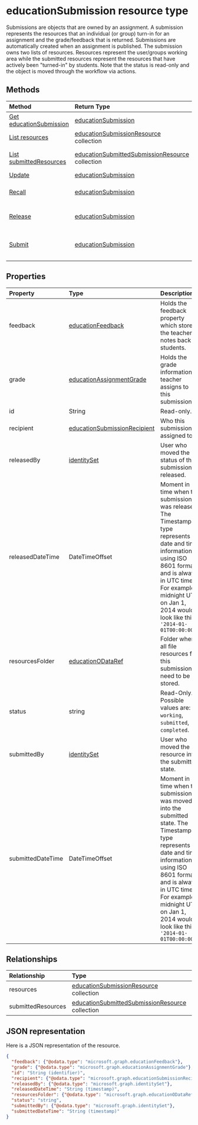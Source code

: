 # educationSubmission resource type

Submissions are objects that are owned by an assignment.  A submission represents the resources that an individual (or group) turn-in for an assignment and the grade/feedback that is returned.
Submissions are automatically created when an assignment is published.  The submission owns two lists of resources.  Resources represent the user/groups working area while the submitted resources
represent the resources that have actively been "turned-in" by students.  Note that the status is read-only and the object is moved through the workflow via actions. 


## Methods

| Method		   | Return Type	|Description|
|:---------------|:--------|:----------|
|[Get educationSubmission](../api/educationsubmission_get.md) | [educationSubmission](educationsubmission.md) |Read properties and relationships of educationSubmission object.|
|[List resources](../api/educationsubmission_list_resources.md) |[educationSubmissionResource](educationsubmissionresource.md) collection| Get a educationSubmissionResource object collection.|
|[List submittedResources](../api/educationsubmission_list_submittedresources.md) |[educationSubmittedSubmissionResource](educationsubmittedsubmissionresource.md) collection| Get a educationSubmittedSubmissionResource object collection.|
|[Update](../api/educationsubmission_update.md) | [educationSubmission](educationsubmission.md)	|Update educationSubmission object. |
|[Recall](../api/educationsubmission_recall.md)|[educationSubmission](educationsubmission.md)|A studnet uses the recall to move the state of the submission from submitted back to working.|
|[Release](../api/educationsubmission_release.md)|[educationSubmission](educationsubmission.md)|A teacher uses release to indicate that the grades/feedback can be shown to the student.|
|[Submit](../api/educationsubmission_submit.md)|[educationSubmission](educationsubmission.md)|A student uses submit to turn in the assignment.  This will copy the resources into the submittedResources folder for grading and updates the status.|

## Properties
| Property	   | Type	|Description|
|:---------------|:--------|:----------|
|feedback|[educationFeedback](educationfeedback.md)|Holds the feedback property which stores the teachers notes back to students.|
|grade|[educationAssignmentGrade](educationassignmentgrade.md)|Holds the grade information a teacher assigns to this submission.|
|id|String| Read-only.|
|recipient|[educationSubmissionRecipient](educationsubmissionrecipient.md)|Who this submission is assigned to.|
|releasedBy|[identitySet](identityset.md)|User who moved the status of this submission to released.|
|releasedDateTime|DateTimeOffset|Moment in time when the submission was released.  The Timestamp type represents date and time information using ISO 8601 format and is always in UTC time. For example, midnight UTC on Jan 1, 2014 would look like this: `'2014-01-01T00:00:00Z'`|
|resourcesFolder|[educationODataRef](educationodataref.md)|Folder where all file resources for this submission need to be stored.|
|status|string| Read-Only.  Possible values are: `working`, `submitted`, `completed`.|
|submittedBy|[identitySet](identityset.md)|User who moved the resource into the submitted state.|
|submittedDateTime|DateTimeOffset|Moment in time when the submission was moved into the submitted state.  The Timestamp type represents date and time information using ISO 8601 format and is always in UTC time. For example, midnight UTC on Jan 1, 2014 would look like this: `'2014-01-01T00:00:00Z'`|

## Relationships
| Relationship | Type	|Description|
|:---------------|:--------|:----------|
|resources|[educationSubmissionResource](educationsubmissionresource.md) collection| Nullable.|
|submittedResources|[educationSubmittedSubmissionResource](educationsubmittedsubmissionresource.md) collection| Read-only. Nullable.|

## JSON representation

Here is a JSON representation of the resource.

<!-- {
  "blockType": "resource",
  "optionalProperties": [

  ],
  "@odata.type": "microsoft.graph.educationSubmission"
}-->

```json
{
  "feedback": {"@odata.type": "microsoft.graph.educationFeedback"},
  "grade": {"@odata.type": "microsoft.graph.educationAssignmentGrade"},
  "id": "String (identifier)",
  "recipient": {"@odata.type": "microsoft.graph.educationSubmissionRecipient"},
  "releasedBy": {"@odata.type": "microsoft.graph.identitySet"},
  "releasedDateTime": "String (timestamp)",
  "resourcesFolder": {"@odata.type": "microsoft.graph.educationODataRef"},
  "status": "string",
  "submittedBy": {"@odata.type": "microsoft.graph.identitySet"},
  "submittedDateTime": "String (timestamp)"
}

```

<!-- uuid: 8fcb5dbc-d5aa-4681-8e31-b001d5168d79
2015-10-25 14:57:30 UTC -->
<!-- {
  "type": "#page.annotation",
  "description": "educationSubmission resource",
  "keywords": "",
  "section": "documentation",
  "tocPath": ""
}-->